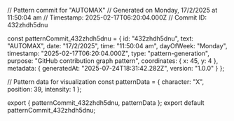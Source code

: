 // Pattern commit for "AUTOMAX"
// Generated on Monday, 17/2/2025 at 11:50:04 am
// Timestamp: 2025-02-17T06:20:04.000Z
// Commit ID: 432zhdh5dnu

const patternCommit_432zhdh5dnu = {
  id: "432zhdh5dnu",
  text: "AUTOMAX",
  date: "17/2/2025",
  time: "11:50:04 am",
  dayOfWeek: "Monday",
  timestamp: "2025-02-17T06:20:04.000Z",
  type: "pattern-generation",
  purpose: "GitHub contribution graph pattern",
  coordinates: {
    x: 45,
    y: 4
  },
  metadata: {
    generatedAt: "2025-07-24T18:31:42.282Z",
    version: "1.0.0"
  }
};

// Pattern data for visualization
const patternData = {
  character: "X",
  position: 39,
  intensity: 1
};

export { patternCommit_432zhdh5dnu, patternData };
export default patternCommit_432zhdh5dnu;
